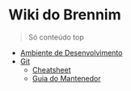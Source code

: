 # Wiki do Brennim

> Só conteúdo top

- [Ambiente de Desenvolvimento](ambiente.md)
- [Git](git/)
  - [Cheatsheet](git/cheatsheet.md)
  - [Guia do Mantenedor](git/maintainer.md)
